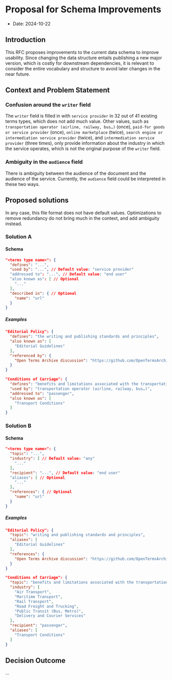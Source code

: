 # Proposal for Schema Improvements

- Date: 2024-10-22

## Introduction

This RFC proposes improvements to the current data schema to improve usability. Since changing the data structure entails publishing a new major version, which is costly for downstream dependencies, it is relevant to consider the entire vocabulary and structure to avoid later changes in the near future.

## Context and Problem Statement

### Confusion around the `writer` field

The `writer` field is filled in with `service provider` in 32 out of 41 existing terms types, which does not add much value. Other values, such as `transportation operator (airline, railway, bus…)` (once), `paid-for goods or service provider` (once), `online marketplace` (twice), `search engine or intermediation service provider` (twice), and `intermediation service provider` (three times), only provide information about the industry in which the service operates, which is not the original purpose of the `writer` field.

### Ambiguity in the `audience` field

There is ambiguity between the audience of the document and the audience of the service. Currently, the `audience` field could be interpreted in these two ways.

## Proposed solutions

In any case, this file format does not have default values. Optimizations to remove redundancy do not bring much in the context, and add ambiguity instead.

### Solution A

#### Schema

```json
"<terms type name>": {
  "defines": "...",
  "used by": "...", // Default value: "service provider"
  "addressed to": "...", // Default value: "end user"
  "also known as": [ // Optional
    "..."
  ],
  "described in": { // Optional
    "name": "url"
  }
}
```

##### Examples

```json
"Editorial Policy": {
  "defines": "the writing and publishing standards and principles",
  "also known as": [
    "Editorial Guidelines"
  ],
  "referenced by": {
    "Open Terms Archive discussion": "https://github.com/OpenTermsArchive/terms-types/discussions/35"
  }
}
```

```json
"Conditions of Carriage": {
  "defines": "benefits and limitations associated with the transportation being provided",
  "used by": "transportation operator (airline, railway, bus…)",
  "addressed to": "passenger",
  "also known as": [
    "Transport Conditions"
  ]
}
```

### Solution B 

#### Schema


```json
"<terms type name>": {
  "topic": "...",
  "industry": [ // Default value: "any"
    "..."
  ],
  "recipient": "...", // Default value: "end user"
  "aliases": [ // Optional
    "..."
  ],
  "references": { // Optional
    "name": "url"
  }
}
```

##### Examples

```json
"Editorial Policy": {
  "topic": "writing and publishing standards and principles",
  "aliases": [
    "Editorial Guidelines"
  ],
  "references": {
    "Open Terms Archive discussion": "https://github.com/OpenTermsArchive/terms-types/discussions/35"
  }
}
```

```json
"Conditions of Carriage": {
  "topic": "benefits and limitations associated with the transportation being provided",
  "industry": [
    "Air Transport",
    "Maritime Transport",
    "Rail Transport",
    "Road Freight and Trucking",
    "Public Transit (Bus, Metro)",
    "Delivery and Courier Services"
  ],
  "recipient": "passenger",
  "aliases": [
    "Transport Conditions"
  ]
}
```

## Decision Outcome

...
